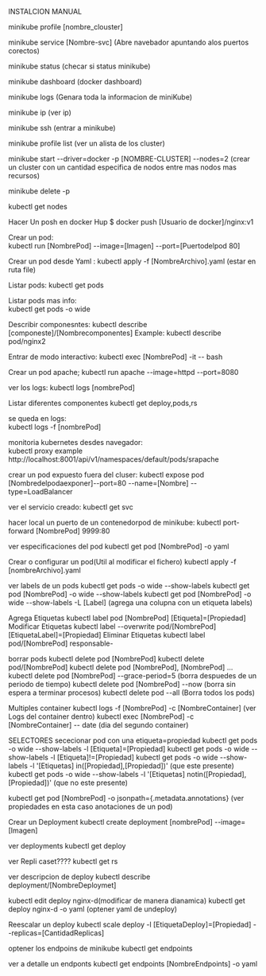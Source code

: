 

INSTALCION MANUAL

minikube profile [nombre_clouster]

minikube service [Nombre-svc] (Abre navebador apuntando alos puertos corectos)

minikube status (checar si status minikube)

minikube dashboard (docker dashboard)

minikube logs  (Genara toda la informacion de miniKube)

minikube ip (ver ip)

minikube ssh (entrar a minikube)

minikube profile list (ver un alista de los cluster)

minikube start --driver=docker -p [NOMBRE-CLUSTER] --nodes=2 (crear un cluster con un cantidad especifica de nodos entre mas nodos mas recursos)

minikube delete -p

kubectl get nodes 

Hacer Un posh en docker Hup
$ docker push [Usuario de docker]/nginx:v1


Crear un pod:	
kubectl run [NombrePod] --image=[Imagen]  --port=[Puertodelpod 80]

Crear un pod desde Yaml :
kubectl apply -f [NombreArchivo].yaml (estar en ruta file)

Listar pods:
kubectl get pods

Listar pods mas info:	
kubectl get pods -o wide

Describir componesntes:	
kubectl describe [componeste]/[Nombrecomponentes] Example: kubectl describe pod/nginx2

Entrar de modo interactivo:	
kubectl exec [NombrePod] -it -- bash

Crear un pod apache; 
kubectl run apache --image=httpd --port=8080

ver los logs:
kubectl logs [nombrePod] 

Listar diferentes componentes 
kubectl get deploy,pods,rs

se queda en logs:	
kubectl logs -f [nombrePod]

monitoria kubernetes desdes navegador:	
kubectl proxy example http://localhost:8001/api/v1/namespaces/default/pods/srapache

crear un pod expuesto fuera del cluser:	
kubectl expose pod [Nombredelpodaexponer]--port=80 --name=[Nombre] --type=LoadBalancer 

ver el servicio creado:	
kubectl get svc

hacer local un puerto de un contenedorpod de minikube: 
kubectl port-forward [NombrePod] 9999:80

ver especificaciones del pod
kubectl get pod [NombrePod] -o yaml

Crear o configurar un pod(Util al modificar el fichero)
kubectl apply -f [nombreArchivo].yaml

ver labels de un pods 
kubectl get pods -o wide --show-labels
kubectl get pod [NombrePod] -o wide --show-labels
kubectl get pod [NombrePod] -o wide --show-labels -L [Label] (agrega una colupna con un etiqueta labels)

Agrega Etiquetas
kubectl label pod [NombrePod] [Etiqueta]=[Propiedad]
Modificar Etiquetas 
kubectl label --overwrite pod/[NombrePod] [EtiquetaLabel]=[Propiedad]
Eliminar Etiquetas 
kubectl label pod/[NombrePod] responsable-

borrar pods
 kubectl delete pod [NombrePod]
 kubectl delete pod/[NombrePod]
 kubectl delete pod [NombrePod], [NombrePod] ... 
 kubectl delete pod [NombrePod] --grace-period=5 (borra despuedes de un periodo de tiempo)
 kubectl delete pod [NombrePod] --now (borra sin espera a terminar procesos)
 kubectl delete pod --all (Borra todos los pods)

 Multiples container
  kubectl logs -f [NombrePod] -c [NombreContainer] (ver Logs del container dentro)
  kubectl exec [NombrePod] -c [NombreContainer]  -- date (dia del segundo container)

SELECTORES
sececionar pod con una etiqueta=propiedad
kubectl get pods -o wide --show-labels -l [Etiqueta]=[Propiedad]
kubectl get pods -o wide --show-labels -l [Etiqueta]!=[Propiedad]
kubectl get pods -o wide --show-labels -l '[Etiquetas] in([Propiedad],[Propiedad])'  (que este presente)
kubectl get pods -o wide --show-labels -l '[Etiquetas] notin([Propiedad],[Propiedad])' (que no este presente)

kubectl get pod [NombrePod] -o jsonpath={.metadata.annotations} (ver propiedades en esta caso anotaciones de un pod)

Crear un Deployment 
kubectl create deployment [nombrePod] --image=[Imagen]

ver deployments
kubectl get deploy

ver Repli caset????
kubectl get rs

ver descripcion de deploy 
kubectl describe deployment/[NombreDeploymet]


 kubectl edit deploy nginx-d(modificar de manera dianamica)
 kubectl get deploy nginx-d -o yaml (optener yaml de undeploy)

Reescalar un deploy
kubectl scale deploy -l [EtiquetaDeploy]=[Propiedad] --replicas=[CantidadReplicas]

optener los endpoins de minikube
kubectl get endpoints

ver a detalle un endponts
kubectl get endpoints [NombreEndpoints] -o yaml
 



